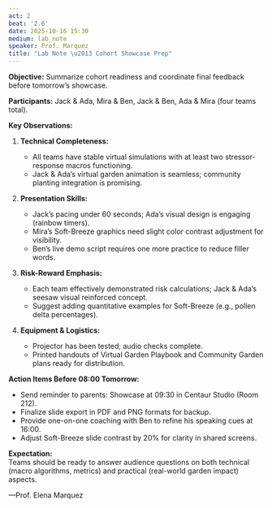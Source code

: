 ```yaml
---
act: 2
beat: '2.6'
date: 2025-10-16 15:30
medium: lab_note
speaker: Prof. Marquez
title: "Lab Note \u2013 Cohort Showcase Prep"
---
```


**Objective:** Summarize cohort readiness and coordinate final feedback before tomorrow’s showcase.

**Participants:** Jack & Ada, Mira & Ben, Jack & Ben, Ada & Mira (four teams total).

**Key Observations:**
1. **Technical Completeness:**  
   - All teams have stable virtual simulations with at least two stressor-response macros functioning.  
   - Jack & Ada’s virtual garden animation is seamless; community planting integration is promising.

2. **Presentation Skills:**  
   - Jack’s pacing under 60 seconds; Ada’s visual design is engaging (rainbow timers).  
   - Mira’s Soft-Breeze graphics need slight color contrast adjustment for visibility.  
   - Ben’s live demo script requires one more practice to reduce filler words.

3. **Risk-Reward Emphasis:**  
   - Each team effectively demonstrated risk calculations; Jack & Ada’s seesaw visual reinforced concept.  
   - Suggest adding quantitative examples for Soft-Breeze (e.g., pollen delta percentages).

4. **Equipment & Logistics:**  
   - Projector has been tested; audio checks complete.  
   - Printed handouts of Virtual Garden Playbook and Community Garden plans ready for distribution.

**Action Items Before 08:00 Tomorrow:**
* Send reminder to parents: Showcase at 09:30 in Centaur Studio (Room 212).  
* Finalize slide export in PDF and PNG formats for backup.  
* Provide one-on-one coaching with Ben to refine his speaking cues at 16:00.  
* Adjust Soft-Breeze slide contrast by 20% for clarity in shared screens.

**Expectation:**  
Teams should be ready to answer audience questions on both technical (macro algorithms, metrics) and practical (real-world garden impact) aspects.

—Prof. Elena Marquez
